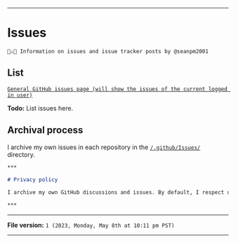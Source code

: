 
***

# Issues

`🛑️⚠️ℹ️ Information on issues and issue tracker posts by @seanpm2001`

## List 

[`General GitHub issues page (will show the issues of the current logged in user)`](https://github.com/issues/)

**Todo:** List issues here.

## Archival process

I archive my own issues in each repository in the [`/.github/Issues/`](/.github/Issues/) directory.

```markdown
***

# Privacy policy

I archive my own GitHub discussions and issues. By default, I respect users privacy, and will not have your issue or discussion archived. You have to specifically ask for it to be archived if you want it to be.

***
```

***

**File version:** `1 (2023, Monday, May 8th at 10:11 pm PST)`

***
